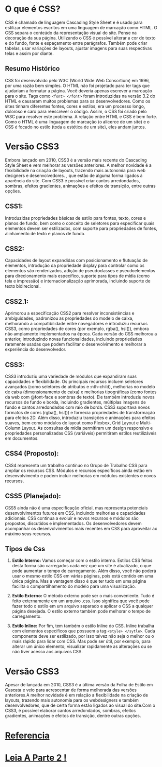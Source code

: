 # O que é CSS?
CSS é chamado de linguagem Cascading Style Sheet e é usado para estilizar elementos escritos em uma linguagem de marcação como HTML. O CSS separa o conteúdo da representação visual do site. Pense  na decoração da sua página. Utilizando o CSS é possível alterar a cor do texto e do fundo, fonte e espaçamento entre parágrafos. Também pode criar tabelas, usar variações de layouts, ajustar imagens para suas respectivas telas e assim por diante.

## Resumo Histórico
CSS foi desenvolvido pelo W3C (World Wide Web Consortium) em 1996, por uma razão bem simples. O HTML não foi projetado para ter tags que ajudariam a formatar a página. Você deveria apenas escrever a marcação para o site. Tags como ``<font> </font>`` foram introduzidas na versão 3.2 do HTML e causaram muitos problemas para os desenvolvedores. Como os sites tinham diferentes fontes, cores e estilos, era um processo longo, doloroso e caro para reescrever o código. Assim, o CSS foi criado pelo W3C para resolver este problema. A relação entre HTML e CSS é bem forte. Como o HTML é uma linguagem de marcação (o alicerce de um site) e o CSS é focado no estilo (toda a estética de um site), eles andam juntos.

# Versão CSS3
Embora lançado em 2010, CSS3 é a versão mais recente do Cascading Style Sheet e vem melhorar as versões anteriores. A melhor novidade é a flexibilidade na criação de layouts, trazendo mais autonomia para web designers e desenvolvedores. , que estão de alguma forma ligados à aparência do site. Com CSS3 é possível criar cantos arredondados, sombras, efeitos gradientes, animações e efeitos de transição, entre outras opções.

## CSS1:
Introduzidas propriedades básicas de estilo para fontes, texto, cores e planos de fundo, bem como o conceito de seletores para especificar quais elementos devem ser estilizados, com suporte para propriedades de fontes, alinhamento de texto e planos de fundo.

## CSS2:
Capacidades de layout expandidas com posicionamento e flutuação de elementos, introdução da propriedade display para controlar como os elementos são renderizados, adição de pseudoclasses e pseudoelementos para direcionamento mais específico, suporte para tipos de mídia (como tela e impressão) e internacionalização aprimorada, incluindo suporte de texto bidirecional.

## CSS2.1:
Aprimorou a especificação CSS2 para resolver inconsistências e ambiguidades, padronizou as propriedades do modelo de caixa, melhorando a compatibilidade entre navegadores e introduziu recursos CSS3, como propriedades de cores (por exemplo, rgba(), hsl()), embora não amplamente implementados na época. Cada versão do CSS melhorou a anterior, introduzindo novas funcionalidades, incluindo propriedades raramente usadas que podem facilitar o desenvolvimento e melhorar a experiência do desenvolvedor.

## CSS3:
CSS3 introduziu uma variedade de módulos que expandiram suas capacidades e flexibilidade. Os principais recursos incluem seletores avançados (como seletores de atributos e :nth-child), melhorias no modelo de caixa (dimensionamento de caixa) e melhorias tipográficas (como fontes da web com @font-face e sombras de texto). Ele também introduziu novos recursos de fundo e borda, incluindo gradientes, múltiplas imagens de fundo e cantos arredondados com raio de borda. CSS3 suportava novos formatos de cores (rgba(), hsl()) e fornecia propriedades de transformação para efeitos 2D. Além disso, introduziu transições e animações para efeitos suaves, bem como módulos de layout como Flexbox, Grid Layout e Multi-Column Layout. As consultas de mídia permitiram um design responsivo e propriedades personalizadas CSS (variáveis) permitiram estilos reutilizáveis ​​em documentos.

## CSS4 (Proposto):
CSS4 representa um trabalho contínuo no Grupo de Trabalho CSS para ampliar os recursos CSS. Módulos e recursos específicos ainda estão em desenvolvimento e podem incluir melhorias em módulos existentes e novos recursos.

## CSS5 (Planejado):
CSS5 ainda não é uma especificação oficial, mas representa potenciais desenvolvimentos futuros em CSS, incluindo melhorias e capacidades adicionais. CSS continua a evoluir e novos recursos e módulos são propostos, discutidos e implementados. Os desenvolvedores devem acompanhar os desenvolvimentos mais recentes em CSS para aproveitar ao máximo seus recursos.

## Tipos de Css

1. **Estilo Interno:** Vamos começar com o estilo interno. Estilos CSS feitos desta forma são carregados cada vez que um site é atualizado, o que pode aumentar o tempo de carregamento. Além disso, você não poderá usar o mesmo estilo CSS em várias páginas, pois está contido em uma única página. Mas a vantagem disso é que ter tudo em uma página facilita o compartilhamento do modelo para uma visualização.

2. **Estilo Externo:** O método externo pode ser o mais conveniente. Tudo é feito externamente em um arquivo .css. Isso significa que você pode fazer todo o estilo em um arquivo separado e aplicar o CSS a qualquer página desejada. O estilo externo também pode melhorar o tempo de carregamento.

3. **Estilo Inline:** Por fim, tem também o estilo Inline do CSS. Inline trabalha com elementos específicos que possuem a tag ``<style> </sytle>``. Cada componente deve ser estilizado, por isso talvez não seja o melhor ou o mais rápido para lidar com CSS. Mas pode ser útil, por exemplo, para alterar um único elemento, visualizar rapidamente as alterações ou se não tiver acesso aos arquivos CSS.

# Versão CSS3
Apesar de lançada em 2010, CSS3 é a última versão da Folha de Estilo em Cascata e veio para acrescentar de forma melhorada das versões anteriores.A melhor novidade é em relação a flexibilidade na criação de layouts, trazendo mais autonomia para os webdesigners e também desenvolvedores, que de certa forma estão ligados ao visual do site.Com o CSS3, é possível elaborar cantos arredondados, sombras, efeitos gradientes, animações e efeitos de transição, dentre outras opções.

# [Referencia](https://www.hostinger.com.br/tutoriais/o-que-e-css-guia-basico-de-css#Estilos_CSS_Interno_Externo_e_Inline)
# [Leia A Parte 2 !](https://github.com/Karlos-Eduardo-Mrqs/Construction-Html-Css-Javascript/blob/Test/Estiliza%C3%A7%C3%A3o-Css/M%C3%B3dulo%201%20-%20(Primeiros%20Passos)/Conceitos_Introdutorios-%20N%C3%BAmero_01/Conceitos_Formata%C3%A7%C3%A3o.md)